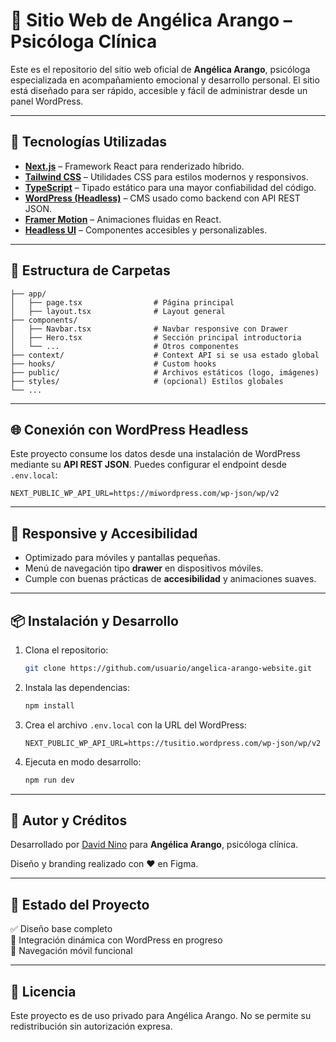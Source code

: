# 🌿 Sitio Web de Angélica Arango – Psicóloga Clínica

Este es el repositorio del sitio web oficial de **Angélica Arango**, psicóloga especializada en acompañamiento emocional y desarrollo personal. El sitio está diseñado para ser rápido, accesible y fácil de administrar desde un panel WordPress.

---

## 🚀 Tecnologías Utilizadas

- **[Next.js](https://nextjs.org/)** – Framework React para renderizado híbrido.
- **[Tailwind CSS](https://tailwindcss.com/)** – Utilidades CSS para estilos modernos y responsivos.
- **[TypeScript](https://www.typescriptlang.org/)** – Tipado estático para una mayor confiabilidad del código.
- **[WordPress (Headless)](https://developer.wordpress.org/rest-api/)** – CMS usado como backend con API REST JSON.
- **[Framer Motion](https://www.framer.com/motion/)** – Animaciones fluidas en React.
- **[Headless UI](https://headlessui.com/)** – Componentes accesibles y personalizables.

---

## 📁 Estructura de Carpetas

```
├── app/
│   ├── page.tsx                # Página principal
│   ├── layout.tsx              # Layout general
├── components/
│   ├── Navbar.tsx              # Navbar responsive con Drawer
│   ├── Hero.tsx                # Sección principal introductoria
│   └── ...                     # Otros componentes
├── context/                    # Context API si se usa estado global
├── hooks/                      # Custom hooks
├── public/                     # Archivos estáticos (logo, imágenes)
├── styles/                     # (opcional) Estilos globales
└── ...
```

---

## 🌐 Conexión con WordPress Headless

Este proyecto consume los datos desde una instalación de WordPress mediante su **API REST JSON**. Puedes configurar el endpoint desde `.env.local`:

```env
NEXT_PUBLIC_WP_API_URL=https://miwordpress.com/wp-json/wp/v2
```

---

## 📱 Responsive y Accesibilidad

- Optimizado para móviles y pantallas pequeñas.
- Menú de navegación tipo **drawer** en dispositivos móviles.
- Cumple con buenas prácticas de **accesibilidad** y animaciones suaves.

---

## 📦 Instalación y Desarrollo

1. Clona el repositorio:

   ```bash
   git clone https://github.com/usuario/angelica-arango-website.git
   ```

2. Instala las dependencias:

   ```bash
   npm install
   ```

3. Crea el archivo `.env.local` con la URL del WordPress:

   ```env
   NEXT_PUBLIC_WP_API_URL=https://tusitio.wordpress.com/wp-json/wp/v2
   ```

4. Ejecuta en modo desarrollo:
   ```bash
   npm run dev
   ```

---

## 🧠 Autor y Créditos

Desarrollado por [David Nino](https://www.linkedin.com/in/daninodev/) para **Angélica Arango**, psicóloga clínica.

Diseño y branding realizado con ❤️ en Figma.

---

## 📌 Estado del Proyecto

✅ Diseño base completo  
🔄 Integración dinámica con WordPress en progreso  
📱 Navegación móvil funcional

---

## 📃 Licencia

Este proyecto es de uso privado para Angélica Arango. No se permite su redistribución sin autorización expresa.
